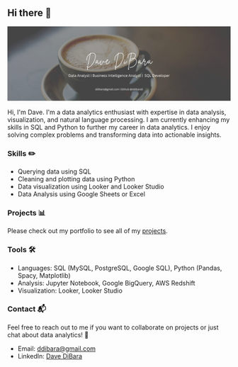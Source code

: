 ## Hi there 👋

![Banner](https://github.com/ddibara5/ddibara5/blob/main/Coffee%20Speaks%20(1).png)

Hi, I'm Dave. I'm a data analytics enthusiast with expertise in data analysis, visualization, and natural language processing. I am currently enhancing my skills in SQL and Python to further my career in data analytics. I enjoy solving complex problems and transforming data into actionable insights. 

### Skills ✏️
- Querying data using SQL
- Cleaning and plotting data using Python
- Data visualization using Looker and Looker Studio
- Data Analysis using Google Sheets or Excel

### Projects :bar_chart:
Please check out my portfolio to see all of my [projects](https://github.com/ddibara5/Portfolio-Guide).

### Tools :hammer_and_wrench:
- Languages: SQL (MySQL, PostgreSQL, Google SQL), Python (Pandas, Spacy, Matplotlib)
- Analysis: Jupyter Notebook, Google BigQuery, AWS Redshift
- Visualization: Looker, Looker Studio

### Contact :mailbox_with_mail:
Feel free to reach out to me if you want to collaborate on projects or just chat about data analytics! 🤝
- Email: ddibara@gmail.com
- LinkedIn: [Dave DiBara](https://www.linkedin.com/in/david-dibara-75461090/)
